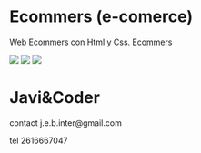 # Ecommers (e-comerce)
Web Ecommers con Html y Css.
[Ecommers](https://ecommers-2025.netlify.app/)

![](image/tiendaMueble.png)
![](image/tiendaMueble2.png)
![](image/tiendaMueble4.png)


<h1>Javi&Coder</h1>
contact j.e.b.inter@gmail.com 

tel 2616667047
